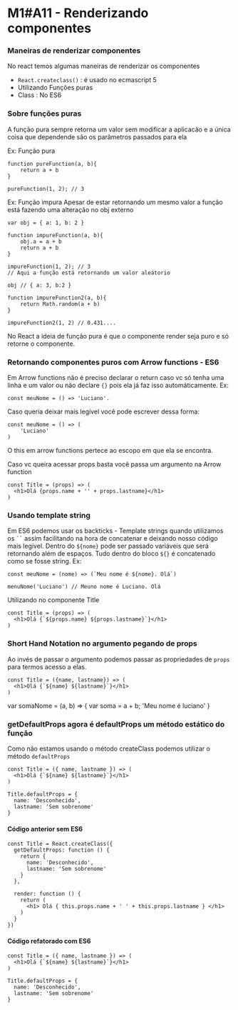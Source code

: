# M1#A11 - Renderizando componentes

### Maneiras de renderizar componentes
No react temos algumas maneiras de renderizar os componentes
- `React.createclass()` : é usado no ecmascript 5
- Utilizando Funções puras
- Class : No ES6

### Sobre funções puras

A função pura sempre retorna um valor sem modificar a aplicacão e a única coisa que dependende são os parâmetros passados para ela

Ex: Função pura

```
function pureFunction(a, b){
	return a + b
}

pureFunction(1, 2); // 3
```

Ex: Função impura
Apesar de estar retornando um mesmo valor a função está fazendo uma alteração no obj externo

```
var obj = { a: 1, b: 2 }

function impureFunction(a, b){
	obj.a = a + b
	return a + b
}

impureFunction(1, 2); // 3
// Aqui a função está retornando um valor aleátorio

obj // { a: 3, b:2 }

function impureFunction2(a, b){
	return Math.random(a + b)
}

impureFunction2(1, 2) // 0.431....

```
No React a ideia de função pura é que o componente render seja puro e só retorne o componente.

### Retornando componentes puros com Arrow functions - ES6

Em Arrow functions não é preciso declarar o return caso vc só tenha uma linha e um valor ou não declare `{}` pois ela já faz isso automáticamente. Ex:

```
const meuNome = () => 'Luciano'.
```

Caso queria deixar mais legível você pode escrever dessa forma:

```
const meuNome = () => (
	'Luciano'
)
```
O this em arrow functions pertece ao escopo em que ela se encontra.

Caso vc queira acessar props basta você passa um argumento na Arrow function

```
const Title = (props) => (
  <h1>Olá {props.name + '' + props.lastname}</h1>
)
```
### Usando template string
Em ES6 podemos usar os backticks - Template strings quando utilizamos os ` `` ` assim facilitando na hora de concatenar e deixando nosso código mais legível. Dentro do `${nome}` pode ser passado variáveis que será retornando além de espaços. Tudo dentro do bloco `${}` é concatenado como se fosse string. Ex:

```
const meuNome = (nome) => (`Meu nome é ${nome}. Olá`)

menuNome('Luciano') // Meuno nome é Luciano. Olá
```

Utilizando no componente Title

```
const Title = (props) => (
  <h1>Olá {`${props.name} ${props.lastname}`}</h1>
)
```

### Short Hand Notation no argumento pegando de props
Ao invés de passar o argumento podemos passar as propriedades de `props` para termos acesso a elas.

```
const Title = ({name, lastname}) => (
  <h1>Olá {`${name} ${lastname}`}</h1>
)
```

var somaNome = (a, b) => {
	var soma = a + b;
	'Meu nome é luciano'
}

### getDefaultProps agora é defaultProps um método estático do função
Como não estamos usando o método createClass podemos utilizar o método `defaultProps`
```
const Title = ({ name, lastname }) => (
  <h1>Olá {`${name} ${lastname}`}</h1>
)

Title.defaultProps = {
  name: 'Desconhecido',
  lastname: 'Sem sobrenome'
}
```

#### Código anterior sem ES6
```
const Title = React.createClass({
  getDefaultProps: function () {
    return {
      name: 'Desconhecido',
      lastname: 'Sem sobrenome'
    }
  },

  render: function () {
    return (
      <h1> Olá { this.props.name + ' ' + this.props.lastname } </h1>
    )
  }
})
```

#### Código refatorado com ES6
```
const Title = ({ name, lastname }) => (
  <h1>Olá {`${name} ${lastname}`}</h1>
)

Title.defaultProps = {
  name: 'Desconhecido',
  lastname: 'Sem sobrenome'
}
```

